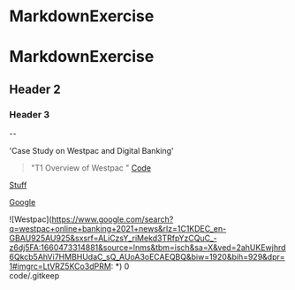 # MarkdownExercise
# MarkdownExercise

## Header 2

### Header 3

--

'Case Study on Westpac and Digital Banking'

> "T1 Overview of Westpac "
[Code](code)

[Stuff](code/stuff)

[Google](https://google.com)

![Westpac](https://www.google.com/search?q=westpac+online+banking+2021+news&rlz=1C1KDEC_en-GBAU925AU925&sxsrf=ALiCzsY_riMekd3TRfpYzCQuC_-z6dj5FA:1660473314881&source=lnms&tbm=isch&sa=X&ved=2ahUKEwjhrd6Qkcb5AhVi7HMBHUdaC_sQ_AUoA3oECAEQBQ&biw=1920&bih=929&dpr=1#imgrc=LtVRZ5KCo3dPRM:
*)
 0  
code/.gitkeep

